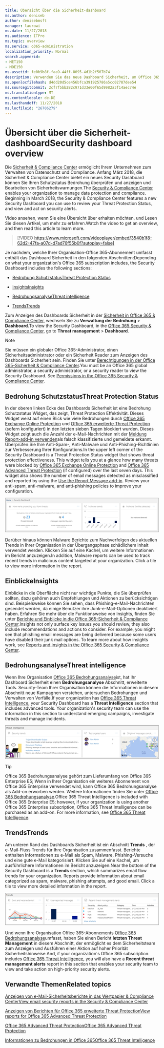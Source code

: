```yaml
---
title: Übersicht über die Sicherheit-dashboard
ms.author: deniseb
author: denisebmsft
manager: laurawi
ms.date: 11/27/2018
ms.audience: ITPro
ms.topic: overview
ms.service: o365-administration
localization_priority: Normal
search.appverid:
- MET150
- MOE150
ms.assetid: fe0b9b8f-faa9-44ff-8095-4d1b2f507b74
description: Verwenden Sie das neue Dashboard Sicherheit, um Office 365 Threat Protection Status überprüfen und anzeigen und Bearbeiten von Sicherheitswarnungen.
ms.openlocfilehash: d4dd20d5ce456bfca391925786a5cc02787dee54
ms.sourcegitcommit: 2cf7f5bb282c971d33e00f65d9982a3f14aec74e
ms.translationtype: MT
ms.contentlocale: de-DE
ms.lasthandoff: 11/27/2018
ms.locfileid: "26706279"
---
```

# <a name="security-dashboard-overview"></a><span data-ttu-id="596ab-103">Übersicht über die Sicherheit-dashboard</span><span class="sxs-lookup"><span data-stu-id="596ab-103">Security dashboard overview</span></span>

<span data-ttu-id="596ab-p101">Die [Sicherheit &amp; Compliance Center](go-to-the-securitycompliance-center.md) ermöglicht Ihrem Unternehmen zum Verwalten von Datenschutz und Compliance. Anfang März 2018, die Sicherheit &amp; Compliance Center bietet ein neues Security Dashboard können Sie Ihren Schutzstatus Bedrohung überprüfen und anzeigen und Bearbeiten von Sicherheitswarnungen.</span><span class="sxs-lookup"><span data-stu-id="596ab-p101">The [Security &amp; Compliance Center](go-to-the-securitycompliance-center.md) enables your organization to manage data protection and compliance. Beginning in March 2018, the Security &amp; Compliance Center features a new Security Dashboard you can use to review your Threat Protection Status, and view and act on security alerts.</span></span> 
  
<span data-ttu-id="596ab-106">Video ansehen, wenn Sie eine Übersicht über erhalten möchten, und Lesen Sie diesen Artikel, um mehr zu erfahren.</span><span class="sxs-lookup"><span data-stu-id="596ab-106">Watch the video to get an overview, and then read this article to learn more.</span></span>
  
> [!VIDEO https://www.microsoft.com/videoplayer/embed/3540b1f8-62d2-47fa-a07d-d7ad76f55b0f?autoplay=false]
  
<span data-ttu-id="596ab-107">Je nachdem, welche Ihrer Organisation-Office 365-Abonnement umfasst enthält das Dashboard Sicherheit in den folgenden Abschnitten:</span><span class="sxs-lookup"><span data-stu-id="596ab-107">Depending on what your organization's Office 365 subscription includes, the Security Dashboard includes the following sections:</span></span>
  
- [<span data-ttu-id="596ab-108">Bedrohung Schutzstatus</span><span class="sxs-lookup"><span data-stu-id="596ab-108">Threat Protection Status</span></span>](#threat-protection-status)
    
- [<span data-ttu-id="596ab-109">Insights</span><span class="sxs-lookup"><span data-stu-id="596ab-109">Insights</span></span>](#insights)
    
- [<span data-ttu-id="596ab-110">Bedrohungsanalyse</span><span class="sxs-lookup"><span data-stu-id="596ab-110">Threat intelligence</span></span>](#threat-intelligence)
    
- [<span data-ttu-id="596ab-111">Trends</span><span class="sxs-lookup"><span data-stu-id="596ab-111">Trends</span></span>](#trends)
    
<span data-ttu-id="596ab-112">Zum Anzeigen des Dashboards Sicherheit in der [Sicherheit in Office 365 &amp; Compliance Center](go-to-the-securitycompliance-center.md), wechseln Sie zu **Verwaltung der Bedrohung** \> **Dashboard**.</span><span class="sxs-lookup"><span data-stu-id="596ab-112">To view the Security Dashboard, in the [Office 365 Security &amp; Compliance Center](go-to-the-securitycompliance-center.md), go to **Threat management** \> **Dashboard**.</span></span>
  
> [!NOTE]
> <span data-ttu-id="596ab-p102">Sie müssen ein globaler Office 365-Administrator, einen Sicherheitsadministrator oder ein Sicherheit Reader zum Anzeigen des Dashboards Sicherheit sein. Finden Sie unter [Berechtigungen in der Office 365-Sicherheit &amp; Compliance Center](permissions-in-the-security-and-compliance-center.md).</span><span class="sxs-lookup"><span data-stu-id="596ab-p102">You must be an Office 365 global administrator, a security administrator, or a security reader to view the Security Dashboard. See [Permissions in the Office 365 Security &amp; Compliance Center](permissions-in-the-security-and-compliance-center.md).</span></span> 
  
## <a name="threat-protection-status"></a><span data-ttu-id="596ab-115">Bedrohung Schutzstatus</span><span class="sxs-lookup"><span data-stu-id="596ab-115">Threat Protection Status</span></span>

<span data-ttu-id="596ab-p103">In der oberen linken Ecke des Dashboards Sicherheit ist eine Bedrohung Schutzstatus Widget, das zeigt, Threat Protection Effektivität. Dieses Widget weist auf einen Blick wie viele Bedrohungen durch [Office 365 Exchange Online Protection](anti-spam-protection.md) und [Office 365 erweiterte Threat Protection](office-365-atp.md) (sofern konfiguriert) in den letzten sieben Tagen blockiert wurden. Dieses Widget zeigt auch die Anzahl der e-Mail-Nachrichten mit der [Meldung Report-add-in verwenden](https://support.office.com/article/b5caa9f1-cdf3-4443-af8c-ff724ea719d2)als falsch klassifizierte und gemeldete erkannt. Überprüfen Sie Ihre Anti-Spam-, Anti-Malware und Anti-Phishing-Richtlinien zur Verbesserung Ihrer Konfigurations.</span><span class="sxs-lookup"><span data-stu-id="596ab-p103">In the upper left corner of the Security Dashboard is a Threat Protection Status widget that shows threat protection effectiveness. This widget tells you at a glance how many threats were blocked by [Office 365 Exchange Online Protection](anti-spam-protection.md) and [Office 365 Advanced Threat Protection](office-365-atp.md) (if configured) over the last seven days. This widget also shows the number of email messages detected as misclassified and reported by using the [Use the Report Message add-in](https://support.office.com/article/b5caa9f1-cdf3-4443-af8c-ff724ea719d2). Review your anti-spam, anti-malware, and anti-phishing policies to improve your configuration.</span></span>
  
![Threat Protection Widgets am oberen Rand des Security-Dashboards](media/5c7c644e-6b01-4bf8-b991-f6ba0fdc5717.png)
  
<span data-ttu-id="596ab-p104">Darüber hinaus können Malware Berichte zum Nachverfolgen des aktuellen Trends in Ihrer Organisation in der Übergangsphase schädlichem Inhalt verwendet werden. Klicken Sie auf eine Kachel, um weitere Informationen im Bericht anzuzeigen.</span><span class="sxs-lookup"><span data-stu-id="596ab-p104">In addition, Malware reports can be used to track recent trends in malicious content targeted at your organization. Click a tile to view more information in the report.</span></span>
  
## <a name="insights"></a><span data-ttu-id="596ab-123">Einblicke</span><span class="sxs-lookup"><span data-stu-id="596ab-123">Insights</span></span>

<span data-ttu-id="596ab-p105">Einblicke in die Oberfläche nicht nur wichtige Punkte, die Sie überprüfen sollten, dazu gehören auch Empfehlungen und Aktionen zu berücksichtigen sind. Beispielsweise können Sie sehen, dass Phishing-e-Mail-Nachrichten gesendet werden, da einige Benutzer ihre Junk-e-Mail-Optionen deaktiviert haben. Erfahren Sie mehr über die Funktionsweise von Insights, finden Sie unter [Berichte und Einblicke in die Office 365-Sicherheit &amp; Compliance Center](reports-and-insights-in-security-and-compliance.md).</span><span class="sxs-lookup"><span data-stu-id="596ab-p105">Insights not only surface key issues you should review, they also include recommendations and actions to consider. For example, you might see that phishing email messages are being delivered because some users have disabled their junk mail options. To learn more about how insights work, see [Reports and insights in the Office 365 Security &amp; Compliance Center](reports-and-insights-in-security-and-compliance.md).</span></span>
  
## <a name="threat-intelligence"></a><span data-ttu-id="596ab-127">Bedrohungsanalyse</span><span class="sxs-lookup"><span data-stu-id="596ab-127">Threat intelligence</span></span>

<span data-ttu-id="596ab-p106">Wenn Ihre Organisation [Office 365 Bedrohungsanalyse](office-365-ti.md)ist, hat Ihr Dashboard Sicherheit einen **Bedrohungsanalyse** Abschnitt, erweiterte Tools. Security-Team Ihrer Organisation können die Informationen in diesem Abschnitt neue Kampagnen verstehen, untersuchen Bedrohungen und Verwalten von Vorfälle.</span><span class="sxs-lookup"><span data-stu-id="596ab-p106">If your organization has [Office 365 Threat Intelligence](office-365-ti.md), your Security Dashboard has a **Threat Intelligence** section that includes advanced tools. Your organization's security team can use the information in this section to understand emerging campaigns, investigate threats and manage incidents.</span></span> 
  
![Bedrohungsanalyse hilft Ihnen das Verständnis von Ihrer Organisation in der Übergangsphase Angriffe](media/6ce67cf2-3bbb-4008-9c55-1b4c7af0471f.png)
  
> [!TIP]
> <span data-ttu-id="596ab-p107">Office 365 Bedrohungsanalyse gehört zum Lieferumfang von Office 365 Enterprise E5; Wenn in Ihrer Organisation ein weiteres Abonnement von Office 365 Enterprise verwendet wird, kann Office 365 Bedrohungsanalyse als Add-on erworben werden. Weitere Informationen finden Sie unter [Office 365 Bedrohungsanalyse](office-365-ti.md).</span><span class="sxs-lookup"><span data-stu-id="596ab-p107">Office 365 Threat Intelligence is included with Office 365 Enterprise E5; however, if your organization is using another Office 365 Enterprise subscription, Office 365 Threat Intelligence can be purchased as an add-on. For more information, see [Office 365 Threat Intelligence](office-365-ti.md).</span></span> 
  
## <a name="trends"></a><span data-ttu-id="596ab-133">Trends</span><span class="sxs-lookup"><span data-stu-id="596ab-133">Trends</span></span>

<span data-ttu-id="596ab-p108">Am unteren Rand des Dashboards Sicherheit ist ein Abschnitt **Trends** , der e-Mail-Fluss Trends für Ihre Organisation zusammenfasst. Berichte enthalten Informationen zu e-Mail als Spam, Malware, Phishing-Versuche und eine gute e-Mail kategorisiert. Klicken Sie auf eine Kachel, um ausführlichere Informationen im Bericht anzuzeigen.</span><span class="sxs-lookup"><span data-stu-id="596ab-p108">Near the bottom of the Security Dashboard is a **Trends** section, which summarizes email flow trends for your organization. Reports provide information about email categorized as spam, malware, phishing attempts, and good email. Click a tile to view more detailed information in the report.</span></span> 
  
![Im Abschnitt Trends Überblick über die e-Mail-Fluss Trends für die Organisation](media/edec55c0-59f4-4510-ae91-4a50b7b3cd93.png)
  
<span data-ttu-id="596ab-138">Und wenn Ihre Organisation Office 365-Abonnements [Office 365 Bedrohungsanalyse](office-365-ti.md)umfasst, haben Sie einen Bericht **letzten Threat Management** in diesem Abschnitt, der ermöglicht es dem Sicherheitsteam zum Anzeigen und Ausführen einer Aktion auf hoher Priorität Sicherheitshinweise.</span><span class="sxs-lookup"><span data-stu-id="596ab-138">And, if your organization's Office 365 subscription includes [Office 365 Threat Intelligence](office-365-ti.md), you will also have a **Recent threat management alerts** report in this section that enables your security team to view and take action on high-priority security alerts.</span></span> 
  
## <a name="related-topics"></a><span data-ttu-id="596ab-139">Verwandte Themen</span><span class="sxs-lookup"><span data-stu-id="596ab-139">Related topics</span></span>

[<span data-ttu-id="596ab-140">Anzeigen von e-Mail-Sicherheitsberichte in das Wertpapier &amp; Compliance Center</span><span class="sxs-lookup"><span data-stu-id="596ab-140">View email security reports in the Security &amp; Compliance Center</span></span>](view-email-security-reports.md)
  
[<span data-ttu-id="596ab-141">Anzeigen von Berichten für Office 365 erweiterte Threat Protection</span><span class="sxs-lookup"><span data-stu-id="596ab-141">View reports for Office 365 Advanced Threat Protection</span></span>](view-reports-for-atp.md)
  
[<span data-ttu-id="596ab-142">Office 365 Advanced Threat Protection</span><span class="sxs-lookup"><span data-stu-id="596ab-142">Office 365 Advanced Threat Protection</span></span>](office-365-atp.md)
  
[<span data-ttu-id="596ab-143">Informationen zu Bedrohungen in Office 365</span><span class="sxs-lookup"><span data-stu-id="596ab-143">Office 365 Threat Intelligence</span></span>](office-365-ti.md)
  

